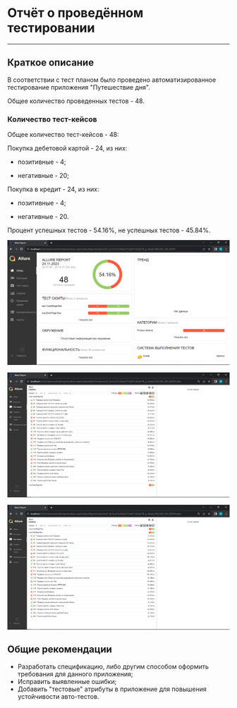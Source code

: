 # Отчёт о проведённом тестировании
***
## Краткое описание
В соответствии с тест планом было проведено автоматизированное тестирование приложения "Путешествие дня".

Общее количество проведенных тестов - 48.

### Количество тест-кейсов

Общее количество тест-кейсов - 48:

Покупка дебетовой картой - 24, из них:

* позитивные - 4;

* негативные - 20;

Покупка в кредит - 24, из них:

* позитивные - 4;

* негативные - 20.

Процент успешных тестов - 54.16%, не успешных тестов - 45.84%.

![img.png](img.png)

![img_1.png](img_1.png)

![img_2.png](img_2.png)

## Общие рекомендации
* Разработать спецификацию, либо другим способом оформить требования для данного приложения;
* Исправить выявленные ошибки;
* Добавить "тестовые" атрибуты в приложение для повышения устойчивости авто-тестов.